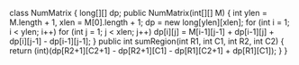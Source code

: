 class NumMatrix {
long[][] dp;
public NumMatrix(int[][] M) {
int ylen = M.length + 1, xlen = M[0].length + 1;
dp = new long[ylen][xlen];
for (int i = 1; i < ylen; i++)
for (int j = 1; j < xlen; j++)
dp[i][j] = M[i-1][j-1] + dp[i-1][j] + dp[i][j-1] - dp[i-1][j-1];
}
public int sumRegion(int R1, int C1, int R2, int C2) {
return (int)(dp[R2+1][C2+1] - dp[R2+1][C1] - dp[R1][C2+1] + dp[R1][C1]);
}
}
